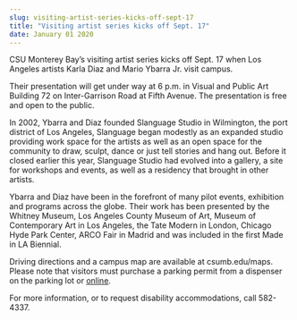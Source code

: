 ```yaml
---
slug: visiting-artist-series-kicks-off-sept-17
title: "Visiting artist series kicks off Sept. 17"
date: January 01 2020
---
```


 
<p>
  CSU Monterey Bay’s visiting artist series kicks off Sept. 17 when Los Angeles
  artists Karla Diaz and Mario Ybarra Jr. visit campus.
</p>
<p>
  Their presentation will get under way at 6 p.m. in Visual and Public Art
  Building 72 on Inter-Garrison Road at Fifth Avenue. The presentation is free
  and open to the public.
</p>
<p>
  In 2002, Ybarra and Diaz founded Slanguage Studio in Wilmington, the port
  district of Los Angeles, Slanguage began modestly as an expanded studio
  providing work space for the artists as well as an open space for the
  community to draw, sculpt, dance or just tell stories and hang out. Before it
  closed earlier this year, Slanguage Studio had evolved into a gallery, a site
  for workshops and events, as well as a residency that brought in other
  artists.
</p>
<p>
  Ybarra and Diaz have been in the forefront of many pilot events, exhibition
  and programs across the globe. Their work has been presented by the Whitney
  Museum, Los Angeles County Museum of Art, Museum of Contemporary Art in Los
  Angeles, the Tate Modern in London, Chicago Hyde Park Center, ARCO Fair in
  Madrid and was included in the first Made in LA Biennial.
</p>
<p>
  Driving directions and a campus map are available at csumb.edu/maps. Please
  note that visitors must purchase a parking permit from a dispenser on the
  parking lot or
  <a href="https://store.csumb.edu/products/daily-parking-permit">online</a>.
</p>
<p>
  For more information, or to request disability accommodations, call 582-4337.
</p>
<p></p>
 
